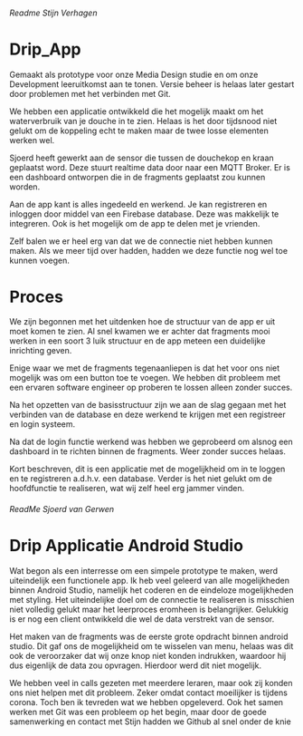 ###### Readme Stijn Verhagen

# Drip_App

Gemaakt als prototype voor onze Media Design studie en om onze Development leeruitkomst aan te tonen.
Versie beheer is helaas later gestart door problemen met het verbinden met Git.

We hebben een applicatie ontwikkeld die het mogelijk maakt om het waterverbruik van je douche in te zien.
Helaas is het door tijdsnood niet gelukt om de koppeling echt te maken maar de twee losse elementen werken wel.

Sjoerd heeft gewerkt aan de sensor die tussen de douchekop en kraan geplaatst word. Deze stuurt realtime data door naar een MQTT Broker.
Er is een dashboard ontworpen die in de fragments geplaatst zou kunnen worden.

Aan de app kant is alles ingedeeld en werkend. Je kan registreren en inloggen door middel van een Firebase database. Deze was makkelijk te integreren.
Ook is het mogelijk om de app te delen met je vrienden.

Zelf balen we er heel erg van dat we de connectie niet hebben kunnen maken. Als we meer tijd over hadden, hadden we deze functie nog wel toe kunnen voegen.

# Proces
We zijn begonnen met het uitdenken hoe de structuur van de app er uit moet komen te zien.
Al snel kwamen we er achter dat fragments mooi werken in een soort 3 luik structuur en de app meteen een duidelijke inrichting geven.

Enige waar we met de fragments tegenaanliepen is dat het voor ons niet mogelijk was om een button toe te voegen. We hebben dit probleem met een ervaren software engineer 
op proberen te lossen alleen zonder succes.

Na het opzetten van de basisstructuur zijn we aan de slag gegaan met het verbinden van de database en deze werkend te krijgen met een registreer en login systeem.

Na dat de login functie werkend was hebben we geprobeerd om alsnog een dashboard in te richten binnen de fragments. Weer zonder succes helaas.

Kort beschreven, dit is een applicatie met de mogelijkheid om in te loggen en te registreren a.d.h.v. een database. Verder is het niet gelukt om de hoofdfunctie te realiseren, wat wij zelf heel erg jammer vinden.



###### ReadMe Sjoerd van Gerwen

# Drip Applicatie Android Studio
Wat begon als een interresse om een simpele prototype te maken, werd uiteindelijk een functionele app. Ik heb veel geleerd van alle mogelijkheden binnen Android Studio, namelijk het coderen en de eindeloze mogelijkheden met styling. Het uiteindelijke doel om de connectie te realiseren is misschien niet volledig gelukt maar het leerproces eromheen is belangrijker. Gelukkig is er nog een client ontwikkeld die wel de data verstrekt van de sensor. 

Het maken van de fragments was de eerste grote opdracht binnen android studio. Dit gaf ons de mogelijkheid om te wisselen van menu, helaas was dit ook de veroorzaker dat wij onze knop niet konden indrukken, waardoor hij dus eigenlijk de data zou opvragen. Hierdoor werd dit niet mogelijk. 

We hebben veel in calls gezeten met meerdere leraren, maar ook zij konden ons niet helpen met dit probleem. Zeker omdat contact moeilijker is tijdens corona. Toch ben ik tevreden wat we hebben opgeleverd. Ook het samen werken met Git was een probleem op het begin, maar door de goede samenwerking en contact met Stijn hadden we Github al snel onder de knie
